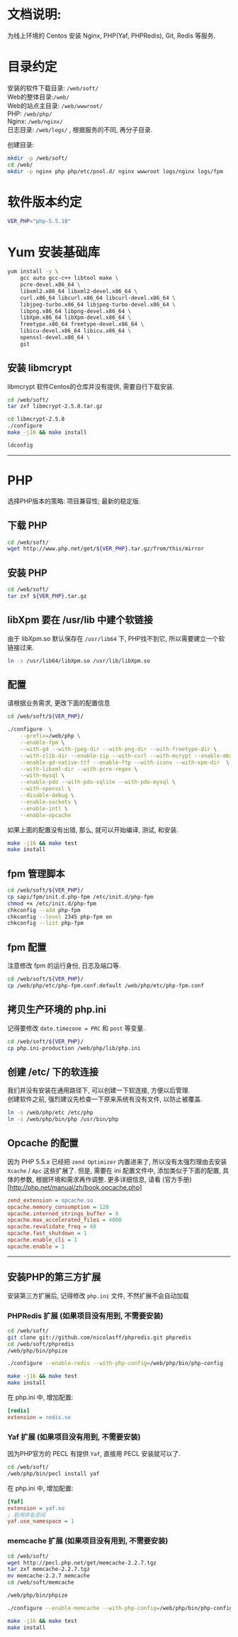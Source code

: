 # 文档说明:
为线上环境的 Centos 安装 Nginx, PHP(Yaf, PHPRedis), Git, Redis 等服务.

# 目录约定
安装的软件下载目录: `/web/soft/`  
Web的整体目录:`/web/`  
Web的站点主目录: `/web/wwwroot/`  
PHP: `/web/php/`  
Nginx: `/web/nginx/`  
日志目录: `/web/logs/` , 根据服务的不同, 再分子目录.

创建目录:

```bash
mkdir -p /web/soft/
cd /web/
mkdir -p nginx php php/etc/pool.d/ nginx wwwroot logs/nginx logs/fpm
```

# 软件版本约定
```bash
VER_PHP="php-5.5.10"
```

# Yum 安装基础库

```bash
yum install -y \
    gcc auto gcc-c++ libtool make \
    pcre-devel.x86_64 \
    libxml2.x86_64 libxml2-devel.x86_64 \
    curl.x86_64 libcurl.x86_64 libcurl-devel.x86_64 \
    libjpeg-turbo.x86_64 libjpeg-turbo-devel.x86_64 \
    libpng.x86_64 libpng-devel.x86_64 \
    libXpm.x86_64 libXpm-devel.x86_64 \
    freetype.x86_64 freetype-devel.x86_64 \
    libicu-devel.x86_64 libicu.x86_64 \
    openssl-devel.x86_64 \
    git
```

## 安装 libmcrypt
libmcrypt 软件Centos的仓库并没有提供, 需要自行下载安装.

```bash
cd /web/soft/
tar zxf libmcrypt-2.5.8.tar.gz

cd libmcrypt-2.5.8
./configure
make -j16 && make install

ldconfig
```

--------

# PHP
选择PHP版本的策略: 项目兼容性; 最新的稳定版.

## 下载 PHP
```bash
cd /web/soft/
wget http://www.php.net/get/${VER_PHP}.tar.gz/from/this/mirror
```

## 安装 PHP
```bash
cd /web/soft/
tar zxf ${VER_PHP}.tar.gz
```

## libXpm 要在 /usr/lib 中建个软链接
由于 libXpm.so 默认保存在 `/usr/lib64` 下, PHP找不到它, 所以需要建立一个软链接过来.

```bash
ln -s /usr/lib64/libXpm.so /usr/lib/libXpm.so
```

## 配置
请根据业务需求, 更改下面的配置信息

```bash
cd /web/soft/${VER_PHP}/

./configure  \
    --prefix=/web/php \
    --enable-fpm \
    --with-gd --with-jpeg-dir --with-png-dir --with-freetype-dir \
    --with-zlib-dir --enable-zip --with-curl --with-mcrypt --enable-mbstring=all --with-mhash \
    --enable-gd-native-ttf --enable-ftp --with-iconv --with-xpm-dir  \
    --with-libxml-dir --with-pcre-regex \
    --with-mysql \
    --enable-pdo --with-pdo-sqlite --with-pdo-mysql \
    --with-openssl \
    --disable-debug \
    --enable-sockets \
    --enable-intl \
    --enable-opcache
```

如果上面的配置没有出错, 那么, 就可以开始编译, 测试, 和安装.

```bash
make -j16 && make test 
make install
```

## fpm 管理脚本

```bash
cd /web/soft/${VER_PHP}/
cp sapi/fpm/init.d.php-fpm /etc/init.d/php-fpm
chmod +x /etc/init.d/php-fpm
chkconfig --add php-fpm
chkconfig --level 2345 php-fpm on
chkconfig --list php-fpm
```

## fpm 配置
注意修改 fpm 的运行身份, 日志及端口等.

```bash
cd /web/soft/${VER_PHP}/
cp /web/php/etc/php-fpm.conf.default /web/php/etc/php-fpm.conf
```

## 拷贝生产环境的 php.ini
记得要修改 `date.timezone = PRC` 和 `post` 等变量.

```bash
cd /web/soft/${VER_PHP}/
cp php.ini-production /web/php/lib/php.ini
```

## 创建 /etc/ 下的软连接
我们并没有安装在通用路径下, 可以创建一下软连接, 方便以后管理.  
创建软件之前, 强烈建议先检查一下原来系统有没有文件, 以防止被覆盖.


```bash
ln -s /web/php/etc /etc/php
ln -s /web/php/bin/php /usr/bin/php
```

## Opcache 的配置
因为 PHP 5.5.x 已经把 `zend Optimizer` 内置进来了, 所以没有太强烈理由去安装 `Xcache` / `Apc` 这些扩展了.
但是, 需要在 ini 配置文件中, 添加类似于下面的配置, 具体的参数, 根据环境和需求再作调整.
更多详细信息, 请看 (官方手册)[http://php.net/manual/zh/book.opcache.php]

```ini
zend_extension = opcache.so
opcache.memory_consumption = 128
opcache.interned_strings_buffer = 8
opcache.max_accelerated_files = 4000
opcache.revalidate_freq = 60
opcache.fast_shutdown = 1
opcache.enable_cli = 1
opcache.enable = 1
```

--------

## 安装PHP的第三方扩展
安装第三方扩展后, 记得修改 `php.ini` 文件, 不然扩展不会自动加载

### PHPRedis 扩展 (如果项目没有用到, 不需要安装)

```bash
cd /web/soft/
git clone git://github.com/nicolasff/phpredis.git phpredis
cd /web/soft/phpredis
/web/php/bin/phpize

./configure --enable-redis --with-php-config=/web/php/bin/php-config

make -j16 && make test
make install
```

在 php.ini 中, 增加配置:
```ini
[redis]
extension = redis.so
```

### Yaf 扩展 (如果项目没有用到, 不需要安装)
因为PHP官方的 PECL 有提供 `Yaf`, 直接用 PECL 安装就可以了.

```bash
cd /web/soft/
/web/php/bin/pecl install yaf
```

在 php.ini 中, 增加配置:
```ini
[Yaf]
extension = yaf.so
; 启用命名空间
yaf.use_namespace = 1
```

### memcache 扩展 (如果项目没有用到, 不需要安装)

```bash
cd /web/soft/
wget http://pecl.php.net/get/memcache-2.2.7.tgz
tar zxf memcache-2.2.7.tgz
mv memcache-2.2.7 memcache
cd /web/soft/memcache

/web/php/bin/phpize

./configure --enable-memcache --with-php-config=/web/php/bin/php-config

make -j16 && make test
make install
```

